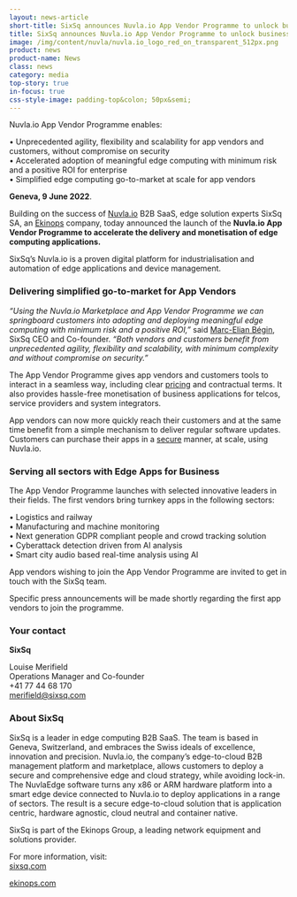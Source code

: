 ```yaml
---
layout: news-article
short-title: SixSq announces Nuvla.io App Vendor Programme to unlock business at the edge
title: SixSq announces Nuvla.io App Vendor Programme to unlock business at the edge 
image: /img/content/nuvla/nuvla.io_logo_red_on_transparent_512px.png
product: news
product-name: News
class: news
category: media
top-story: true
in-focus: true
css-style-image: padding-top&colon; 50px&semi;
---
```


Nuvla.io App Vendor Programme enables:

•	Unprecedented agility, flexibility and scalability for app vendors and customers, without compromise on security 
<br/>
•	Accelerated adoption of meaningful edge computing with minimum risk and a positive ROI for enterprise
<br/>
•	Simplified edge computing go-to-market at scale for app vendors

**Geneva, 9 June 2022**. 

Building on the success of [Nuvla.io](https://nuvla.io/) B2B SaaS, edge solution experts SixSq SA, an [Ekinops](https://www.ekinops.com/) company, today announced the launch of the **Nuvla.io App Vendor Programme to accelerate the delivery and monetisation of edge computing applications.** 

SixSq’s Nuvla.io is a proven digital platform for industrialisation and automation of edge applications and device management.


### Delivering simplified go-to-market for App Vendors

_“Using the Nuvla.io Marketplace and App Vendor Programme we can springboard customers into adopting and deploying meaningful edge computing with minimum risk and a positive ROI,”_ said [Marc-Elian Bégin](https://www.linkedin.com/in/mebster/), SixSq CEO and Co-founder. _“Both vendors and customers benefit from unprecedented agility, flexibility and scalability, with minimum complexity and without compromise on security.”_

The App Vendor Programme gives app vendors and customers tools to interact in a seamless way, including clear [pricing](https://nuvla.io/pricing) and contractual terms.  It also provides hassle-free monetisation of business applications for telcos, service providers and system integrators.

App vendors can now more quickly reach their customers and at the same time benefit from a simple mechanism to deliver regular software updates. Customers can purchase their apps in a [secure](https://nuvla.io/security) manner, at scale, using Nuvla.io.


### Serving all sectors with Edge Apps for Business

The App Vendor Programme launches with selected innovative leaders in their fields. The first vendors bring turnkey apps in the following sectors:

•	Logistics and railway
<br/>
•	Manufacturing and machine monitoring
<br/>
•	Next generation GDPR compliant people and crowd tracking solution
<br/>
•	Cyberattack detection driven from AI analysis
<br/>
•	Smart city audio based real-time analysis using AI

App vendors wishing to join the App Vendor Programme are invited to get in touch with the SixSq team. 

Specific press announcements will be made shortly regarding the first app vendors to join the programme.


### Your contact

**SixSq**

Louise Merifield
<br/>
Operations Manager and Co-founder
<br/>
+41 77 44 68 170
<br/>
[merifield@sixsq.com](merifield@sixsq.com)



### About SixSq

SixSq is a leader in edge computing B2B SaaS. The team is based in Geneva, Switzerland, and embraces the Swiss ideals of excellence, innovation and precision. Nuvla.io, the company’s edge-to-cloud B2B management platform and marketplace, allows customers to deploy a secure and comprehensive edge and cloud strategy, while avoiding lock-in. The NuvlaEdge software turns any x86 or ARM hardware platform into a smart edge device connected to Nuvla.io to deploy applications in a range of sectors. The result is a secure edge-to-cloud solution that is application centric, hardware agnostic, cloud neutral and container native.

SixSq is part of the Ekinops Group, a leading network equipment and solutions provider.


For more information, visit: 
<br/>
[sixsq.com](https://sixsq.com/)

[ekinops.com](https://www.ekinops.com/)





